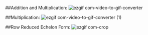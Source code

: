 ##Addition and Multiplication:
![ezgif com-video-to-gif-converter](https://github.com/Th0masB20/Vector-Calculator/assets/79704094/4a3eb187-1913-4dd8-80a8-bd7059c4e126)

##Multiplication:
![ezgif com-video-to-gif-converter (1)](https://github.com/Th0masB20/Vector-Calculator/assets/79704094/04d8fcc9-c167-4a12-b0e0-1cb822030f61)

##Row Reduced Echelon Form: 
![ezgif com-crop](https://github.com/Th0masB20/Vector-Calculator/assets/79704094/000f2ca0-30ec-4c8d-aa7d-52382add1378)
